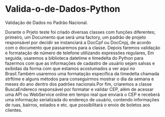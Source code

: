# Valida-o-de-Dados-Python
Validação de Dados no Padrão Nacional.


Durante o Prjeto teste  foi  criado diversas classes com funções diferentes; primeiro, um Documento que será uma factory, um padrão de projeto responsável por decidir se instanciará a DocCpf ou DocCnpj, de acordo com o documento que passaremos para a classe. Depois faremos validação e formatação de número de telefone utilizando expressões regulares,
Em seguida, usaremos a biblioteca datetime e timedelta do Python para fazermos com que as informações de cadastro de usuário sejam salvas e exibidas da forma com que estamos acostumados a ver aqui no Brasil.Também usaremos uma formatação específica da timedelta chamada strftime e alguns métodos para conseguirmos mostrar o dia da semana e meses do ano dentro dos padrões nacionais.Por fim, criaremos a classe BuscaEndereco responsável por formatar e validar CEP, além de acessar uma API ou WebService online em tempo real que enviará o CEP e receberá uma informação serializada do endereço de usuário, contendo informações de ruas, bairros, estados e etc. que possibilitará o envio de boletos aos clientes.
